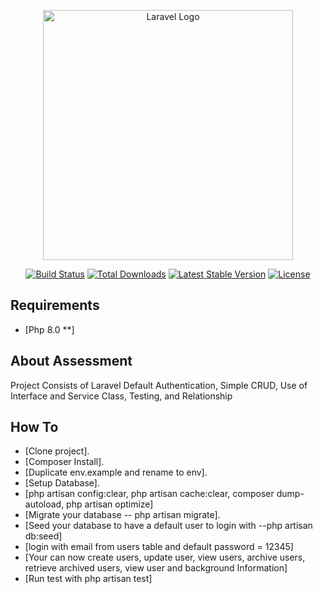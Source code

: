 <p align="center"><a href="https://laravel.com" target="_blank"><img src="https://raw.githubusercontent.com/laravel/art/master/logo-lockup/5%20SVG/2%20CMYK/1%20Full%20Color/laravel-logolockup-cmyk-red.svg" width="400" alt="Laravel Logo"></a></p>

<p align="center">
<a href="https://github.com/laravel/framework/actions"><img src="https://github.com/laravel/framework/workflows/tests/badge.svg" alt="Build Status"></a>
<a href="https://packagist.org/packages/laravel/framework"><img src="https://img.shields.io/packagist/dt/laravel/framework" alt="Total Downloads"></a>
<a href="https://packagist.org/packages/laravel/framework"><img src="https://img.shields.io/packagist/v/laravel/framework" alt="Latest Stable Version"></a>
<a href="https://packagist.org/packages/laravel/framework"><img src="https://img.shields.io/packagist/l/laravel/framework" alt="License"></a>
</p>

## Requirements
- [Php 8.0 **]

## About Assessment

Project Consists of Laravel Default Authentication, Simple CRUD, Use of Interface and Service Class, Testing, and Relationship

## How To
- [Clone project].
- [Composer Install].
- [Duplicate env.example and rename to env].
- [Setup Database].
- [php artisan config:clear, php artisan cache:clear, composer dump-autoload, php artisan optimize]
- [Migrate your database -- php artisan migrate].
- [Seed your database to have a default user to login with --php artisan db:seed]
- [login with email from users table and default password = 12345]
- [Your can now create users, update user, view users, archive users, retrieve archived users, view user and background Information]
- [Run test with php artisan test]

